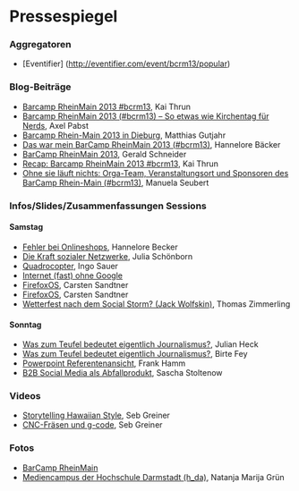 # Pressespiegel

### Aggregatoren
 * [Eventifier] (http://eventifier.com/event/bcrm13/popular)

### Blog-Beiträge
 * [Barcamp RheinMain 2013 #bcrm13](http://kaithrun.de/events/barcamps-events/barcamp-rheinmain-2013-bcrm13), Kai Thrun
 * [Barcamp RheinMain 2013 (#bcrm13) – So etwas wie Kirchentag für Nerds](http://pabstblog.de/2013/11/barcamp-rheinmain-2013-bcrm13-so-etwas-wie-kirchentag-fuer-nerds), Axel Pabst
 * [Barcamp Rhein-Main 2013 in Dieburg](http://blog.sperr-objekt.de/content/1000424-Barcamp-Rhein-Main-2013-in-Dieburg.html), Matthias Gutjahr
 * [Das war mein BarCamp RheinMain 2013 (#bcrm13)](http://www.diebeckerin.de/rueckblick-barcamp-rheinmain-2013/#more-574), Hannelore Bäcker
 * [BarCamp RheinMain 2013](http://schneidr.de/2013/11/barcamp-rheinmain-2013/), Gerald Schneider
 * [Recap: Barcamp RheinMain 2013 #bcrm13](http://blog.247grad.de/247grad/team/barcamp-rheinmain-2013), Kai Thrun
 * [Ohne sie läuft nichts: Orga-Team, Veranstaltungsort und Sponsoren des BarCamp Rhein-Main (#bcrm13)](http://www.seubert-pr.de/blog/2013/11/25/sponsoren-barcamp-rhein-main-bcrm13/), Manuela Seubert 

### Infos/Slides/Zusammenfassungen Sessions
#### Samstag
 * [Fehler bei Onlineshops](http://www.diebeckerin.de/onlineshops-fehler-die-man-unbedingt-vermeiden-sollte/), Hannelore Becker
 * [Die Kraft sozialer Netzwerke](http://de.slideshare.net/junasample/praesentation-28568535), Julia Schönborn
 * [Quadrocopter](http://de.slideshare.net/scytto/quadrocopter-private-drohne-oder-tolles-hobby), Ingo Sauer
 * [Internet (fast) ohne Google](https://own.bullenscheisse.de/public.php?service=files&t=1a54c71baa050f3f222753cf5bbe1a02)
 * [FirefoxOS](http://bcrm13.appsbu.de/), Carsten Sandtner
 * [FirefoxOS](https://github.com/appsbu-de/talk-ffos_bcrm13), Carsten Sandtner
 * [Wetterfest nach dem Social Storm? (Jack Wolfskin)](https://app.box.com/s/cqftc42fqj9kvwji103p), Thomas Zimmerling
 
#### Sonntag
 * [Was zum Teufel bedeutet eigentlich Journalismus?](http://www.netzpiloten.de/was-zum-teufel-bedeutet-journalismus/), Julian Heck 
 * [Was zum Teufel bedeutet eigentlich Journalismus?](http://j.mp/DnT-Wuensche ), Birte Fey
 * [Powerpoint Referentenansicht](http://injelea-blog.de/2013/09/23/referentenansicht-in-powerpoint-2013/), Frank Hamm
 * [B2B Social Media als Abfallprodukt](https://plus.google.com/+SaschaStoltenow/posts/aKNug9Sf7bv), Sascha Stoltenow

### Videos
 * [Storytelling Hawaiian Style](https://www.youtube.com/watch?v=nZh1H7OvFhQ), Seb Greiner
 * [CNC-Fräsen und g-code](https://www.youtube.com/watch?v=WSRKeHK5cys&feature=c4-overview&list=UUFSjBZ1oJGpG0BDYK3vOPkw), Seb Greiner
 


### Fotos
* [BarCamp RheinMain](http://www.flickr.com/photos/netzkultur/sets/72157638046804675/)
* [Mediencampus der Hochschule Darmstadt (h_da)](http://www.flickr.com/groups/mediencampus/), Natanja Marija Grün
